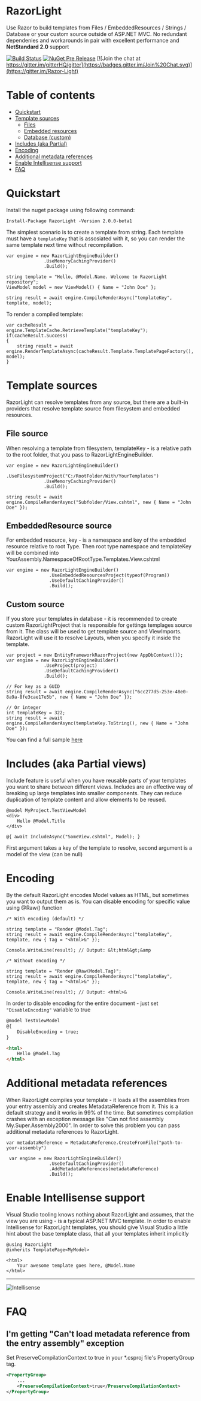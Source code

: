 # RazorLight

Use Razor to build templates from Files / EmbeddedResources / Strings / Database or your custom source outside of ASP.NET MVC. No redundant dependenies and workarounds in pair with excellent performance and **NetStandard 2.0** support

[![Build Status](https://travis-ci.org/toddams/RazorLight.svg?branch=master)](https://travis-ci.org/toddams/RazorLight)  [![NuGet Pre Release](https://img.shields.io/nuget/vpre/RazorLight.svg?maxAge=2592000?style=flat-square)](https://www.nuget.org/packages/RazorLight/) [![Join the chat at https://gitter.im/gitterHQ/gitter](https://badges.gitter.im/Join%20Chat.svg)](https://gitter.im/Razor-Light)

# Table of contents
- [Quickstart](#quickstart)
- [Template sources](#template-sources)
  * [Files](#file-source)
  * [Embedded resources](#embeddedresource-source)
  * [Database (custom)](#custom-source)
- [Includes (aka Partial)](#includes-aka-partial-views)
- [Encoding](#encoding)
- [Additional metadata references](#additional-metadata-references)
- [Enable Intellisense support](#enable-intellisense-support)
- [FAQ](#faq)

# Quickstart
Install the nuget package using following command:

````
Install-Package RazorLight -Version 2.0.0-beta1
````

The simplest scenario is to create a template from string. Each template must have a ````templateKey```` that is assosiated with it, so you can render the same template next time without recompilation.

````CSharp
var engine = new RazorLightEngineBuilder()
              .UseMemoryCachingProvider()
              .Build();

string template = "Hello, @Model.Name. Welcome to RazorLight repository";
ViewModel model = new ViewModel() { Name = "John Doe" };

string result = await engine.CompileRenderAsync("templateKey", template, model);
````

To render a compiled template:
````CSharp
var cacheResult = engine.TemplateCache.RetrieveTemplate("templateKey");
if(cacheResult.Success)
{
    string result = await engine.RenderTemplateAsync(cacheResult.Template.TemplatePageFactory(), model);
}
````

# Template sources

RazorLight can resolve templates from any source, but there are a built-in providers that resolve template source from filesystem and embedded resources.

## File source

When resolving a template from filesystem, templateKey - is a relative path to the root folder, that you pass to RazorLightEngineBuilder.
````CSharp
var engine = new RazorLightEngineBuilder()
              .UseFilesystemProject("C:/RootFolder/With/YourTemplates")
              .UseMemoryCachingProvider()
              .Build();

string result = await engine.CompileRenderAsync("Subfolder/View.cshtml", new { Name = "John Doe" });
````

## EmbeddedResource source
For embedded resource, key - is a namespace and key of the embedded resource relative to root Type. Then root type namespace and templateKey will be combined into YourAssembly.NamespaceOfRootType.Templates.View.cshtml
````CSharp
var engine = new RazorLightEngineBuilder()
                .UseEmbeddedResourcesProject(typeof(Program))
                .UseDefaultCachingProvider()
                .Build();
````

## Custom source

If you store your templates in database - it is recommended to create custom RazorLightProject that is responsible for gettings templages source from it. The class will be used to get template source and ViewImports. RazorLight will use it to resolve Layouts, when you specify it inside the template.

````CSharp
var project = new EntityFrameworkRazorProject(new AppDbContext());
var engine = new RazorLightEngineBuilder()
              .UseProject(project)
              .UseDefaultCachingProvider()
              .Build();

// For key as a GUID
string result = await engine.CompileRenderAsync("6cc277d5-253e-48e0-8a9a-8fe3cae17e5b", new { Name = "John Doe" });

// Or integer
int templateKey = 322;
string result = await engine.CompileRenderAsync(templateKey.ToString(), new { Name = "John Doe" });
````

You can find a full sample [here](https://github.com/toddams/RazorLight/tree/dev-2.0/samples/RazorLight.Samples)


# Includes (aka Partial views)

Include feature is useful when you have reusable parts of your templates you want to share between different views. Includes are an effective way of breaking up large templates into smaller components. They can reduce duplication of template content and allow elements to be reused.

````CSharp
@model MyProject.TestViewModel
<div>
    Hello @Model.Title
</div>

@{ await IncludeAsync("SomeView.cshtml", Model); }
````
First argument takes a key of the template to resolve, second argument is a model of the view (can be null)

# Encoding
By the default RazorLight encodes Model values as HTML, but sometimes you want to output them as is. You can disable encoding for specific value using @Raw() function

````CSharp
/* With encoding (default) */

string template = "Render @Model.Tag";
string result = await engine.CompileRenderAsync("templateKey", template, new { Tag = "<html>&" });

Console.WriteLine(result); // Output: &lt;html&gt;&amp

/* Without encoding */

string template = "Render @Raw(Model.Tag)";
string result = await engine.CompileRenderAsync("templateKey", template, new { Tag = "<html>&" });

Console.WriteLine(result); // Output: <html>&
````
In order to disable encoding for the entire document - just set ````"DisableEncoding"```` variable to true
````html
@model TestViewModel
@{
    DisableEncoding = true;
}

<html>
    Hello @Model.Tag
</html>
````

# Additional metadata references
When RazorLight compiles your template - it loads all the assemblies from your entry assembly and creates MetadataReference from it. This is a default strategy and it works in 99% of the time. But sometimes compilation crashes with an exception message like "Can not find assembly My.Super.Assembly2000". In order to solve this problem you can pass additional metadata references to RazorLight.

````CSharp
var metadataReference = MetadataReference.CreateFromFile("path-to-your-assembly")

 var engine = new RazorLightEngineBuilder()
                .UseDefaultCachingProvider()
                .AddMetadataReferences(metadataReference)
                .Build();
````

# Enable Intellisense support
Visual Studio tooling knows nothing about RazorLight and assumes, that the view you are using - is a typical ASP.NET MVC template. In order to enable Intellisense for RazorLight templates, you should give Visual Studio a little hint about the base template class, that all your templates inherit implicitly

````CSharp
@using RazorLight
@inherits TemplatePage<MyModel>

<html>
    Your awesome template goes here, @Model.Name
</html>
````
____
![Intellisense](github/autocomplete.png)

# FAQ
## I'm getting "Can't load metadata reference from the entry assembly" exception

Set PreserveCompilationContext to true in your *.csproj file's PropertyGroup tag.

````XML
<PropertyGroup>
    ...
    <PreserveCompilationContext>true</PreserveCompilationContext>
</PropertyGroup>
````
